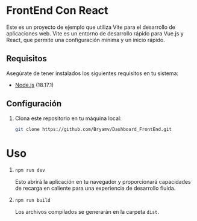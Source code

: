 # FrontEnd Con React

Este es un proyecto de ejemplo que utiliza Vite para el desarrollo de aplicaciones web. Vite es un entorno de desarrollo rápido para Vue.js y React, que permite una configuración mínima y un inicio rápido.

## Requisitos

Asegúrate de tener instalados los siguientes requisitos en tu sistema:

- [Node.js](https://nodejs.org/) (18.17.1)

## Configuración

1. Clona este repositorio en tu máquina local:

   ```bash
   git clone https://github.com/Bryamv/Dashboard_FrontEnd.git
   ```

# Uso

1. ```bash
   npm run dev
   ```

   Esto abrirá la aplicación en tu navegador y proporcionará capacidades de recarga en caliente para una experiencia de desarrollo fluida.

2. ```bash
   npm run build
   ```

   Los archivos compilados se generarán en la carpeta `dist`.
